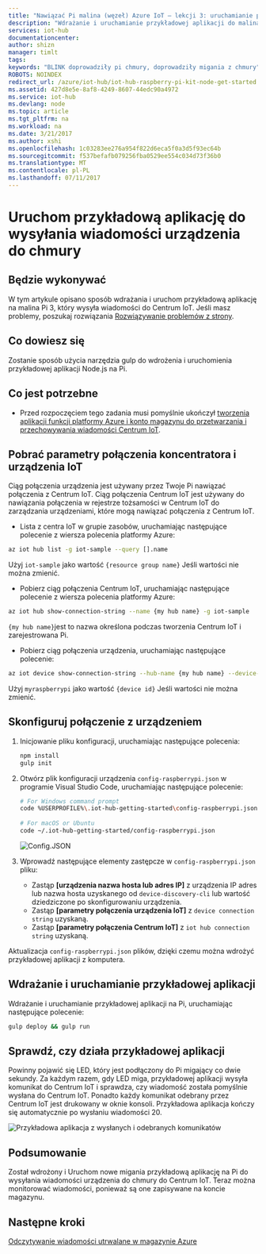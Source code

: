 ```yaml
---
title: "Nawiązać Pi malina (węzeł) Azure IoT — lekcji 3: uruchamianie przykładowych | Dokumentacja firmy Microsoft"
description: "Wdrażanie i uruchamianie przykładowej aplikacji do malina Pi 3, który wysyła wiadomości do Centrum IoT i miganie LED."
services: iot-hub
documentationcenter: 
author: shizn
manager: timlt
tags: 
keywords: "BLINK doprowadziły pi chmury, doprowadziły migania z chmury"
ROBOTS: NOINDEX
redirect_url: /azure/iot-hub/iot-hub-raspberry-pi-kit-node-get-started
ms.assetid: 427d8e5e-8af8-4249-8607-44edc90a4972
ms.service: iot-hub
ms.devlang: node
ms.topic: article
ms.tgt_pltfrm: na
ms.workload: na
ms.date: 3/21/2017
ms.author: xshi
ms.openlocfilehash: 1c03283ee276a954f822d6eca5f0a3d5f93ec64b
ms.sourcegitcommit: f537befafb079256fba0529ee554c034d73f36b0
ms.translationtype: MT
ms.contentlocale: pl-PL
ms.lasthandoff: 07/11/2017
---
```

# <a name="run-a-sample-application-to-send-device-to-cloud-messages"></a>Uruchom przykładową aplikację do wysyłania wiadomości urządzenia do chmury
## <a name="what-you-will-do"></a>Będzie wykonywać
W tym artykule opisano sposób wdrażania i uruchom przykładową aplikację na malina Pi 3, który wysyła wiadomości do Centrum IoT. Jeśli masz problemy, poszukaj rozwiązania [Rozwiązywanie problemów z strony](iot-hub-raspberry-pi-kit-node-troubleshooting.md).

## <a name="what-you-will-learn"></a>Co dowiesz się
Zostanie sposób użycia narzędzia gulp do wdrożenia i uruchomienia przykładowej aplikacji Node.js na Pi.

## <a name="what-you-need"></a>Co jest potrzebne
* Przed rozpoczęciem tego zadania musi pomyślnie ukończył [tworzenia aplikacji funkcji platformy Azure i konto magazynu do przetwarzania i przechowywania wiadomości Centrum IoT](iot-hub-raspberry-pi-kit-node-lesson3-deploy-resource-manager-template.md).

## <a name="get-your-iot-hub-and-device-connection-strings"></a>Pobrać parametry połączenia koncentratora i urządzenia IoT
Ciąg połączenia urządzenia jest używany przez Twoje Pi nawiązać połączenia z Centrum IoT. Ciąg połączenia Centrum IoT jest używany do nawiązania połączenia w rejestrze tożsamości w Centrum IoT do zarządzania urządzeniami, które mogą nawiązać połączenia z Centrum IoT. 

* Lista z centra IoT w grupie zasobów, uruchamiając następujące polecenie z wiersza polecenia platformy Azure:

```bash
az iot hub list -g iot-sample --query [].name
```

Użyj `iot-sample` jako wartość `{resource group name}` Jeśli wartości nie można zmienić.

* Pobierz ciąg połączenia Centrum IoT, uruchamiając następujące polecenie z wiersza polecenia platformy Azure:

```bash
az iot hub show-connection-string --name {my hub name} -g iot-sample
```

`{my hub name}`jest to nazwa określona podczas tworzenia Centrum IoT i zarejestrowana Pi.

* Pobierz ciąg połączenia urządzenia, uruchamiając następujące polecenie:

```bash
az iot device show-connection-string --hub-name {my hub name} --device-id myraspberrypi -g iot-sample
```

Użyj `myraspberrypi` jako wartość `{device id}` Jeśli wartości nie można zmienić.

## <a name="configure-the-device-connection"></a>Skonfiguruj połączenie z urządzeniem
1. Inicjowanie pliku konfiguracji, uruchamiając następujące polecenia:
   
   ```bash
   npm install
   gulp init
   ```
2. Otwórz plik konfiguracji urządzenia `config-raspberrypi.json` w programie Visual Studio Code, uruchamiając następujące polecenie:
   
   ```bash
   # For Windows command prompt
   code %USERPROFILE%\.iot-hub-getting-started\config-raspberrypi.json
  
   # For macOS or Ubuntu
   code ~/.iot-hub-getting-started/config-raspberrypi.json
   ```
  
   ![Config.JSON](media/iot-hub-raspberry-pi-lessons/lesson3/config.png)
3. Wprowadź następujące elementy zastępcze w `config-raspberrypi.json` pliku:
   
   * Zastąp **[urządzenia nazwa hosta lub adres IP]** z urządzenia IP adres lub nazwa hosta uzyskanego od `device-discovery-cli` lub wartość dziedziczone po skonfigurowaniu urządzenia.
   * Zastąp **[parametry połączenia urządzenia IoT]** z `device connection string` uzyskaną.
   * Zastąp **[parametry połączenia Centrum IoT]** z `iot hub connection string` uzyskaną.

Aktualizacja `config-raspberrypi.json` plików, dzięki czemu można wdrożyć przykładowej aplikacji z komputera.

## <a name="deploy-and-run-the-sample-application"></a>Wdrażanie i uruchamianie przykładowej aplikacji
Wdrażanie i uruchamianie przykładowej aplikacji na Pi, uruchamiając następujące polecenie:

```bash
gulp deploy && gulp run
```

## <a name="verify-that-the-sample-application-works"></a>Sprawdź, czy działa przykładowej aplikacji
Powinny pojawić się LED, który jest podłączony do Pi migający co dwie sekundy. Za każdym razem, gdy LED miga, przykładowej aplikacji wysyła komunikat do Centrum IoT i sprawdza, czy wiadomość została pomyślnie wysłana do Centrum IoT. Ponadto każdy komunikat odebrany przez Centrum IoT jest drukowany w oknie konsoli. Przykładowa aplikacja kończy się automatycznie po wysłaniu wiadomości 20.

![Przykładowa aplikacja z wysłanych i odebranych komunikatów](media/iot-hub-raspberry-pi-lessons/lesson3/gulp_run.png)

## <a name="summary"></a>Podsumowanie
Został wdrożony i Uruchom nowe migania przykładową aplikację na Pi do wysyłania wiadomości urządzenia do chmury do Centrum IoT. Teraz można monitorować wiadomości, ponieważ są one zapisywane na koncie magazynu.

## <a name="next-steps"></a>Następne kroki
[Odczytywanie wiadomości utrwalane w magazynie Azure](iot-hub-raspberry-pi-kit-node-lesson3-read-table-storage.md)

